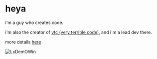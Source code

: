 # heya

i'm a guy who creates code.

i'm also the creator of [vtc (very terrible code)](https://vtc.pipewarp.co.uk), and i'm a lead dev there.

more details [here](https://pipewarp.co.uk)

![LxDemOWin](https://raw.githubusercontent.com/PipeWarp/LxDemOWin/main/brand/icon.png)

